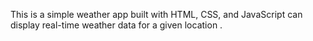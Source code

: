 This is a simple weather app built with HTML, CSS, and JavaScript can display real-time weather data for a given location .
